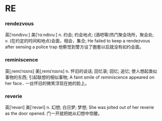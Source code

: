 # RE

### rendezvous	

英[ˈrɒndɪvuː] 美[ˈrɑːndɪvuː]
n.	约会; 约会地点; (酒吧等)热门聚会场所，聚会处;
v.	(在约定的时间和地点)会面，相会，集合;
He failed to keep a rendezvous after sensing a police trap
他察觉到警方设了圈套以后就没有如约会面。

### reminiscence

英[ˌremɪˈnɪsns] 美[ˌremɪˈnɪsns]
n.	怀旧的谈话; 回忆录; 回忆; 追忆; 使人想起类似事物的东西; 引起联想的相似事物;
A faint smile of reminiscence appeared on her face..
一丝怀旧的微笑浮现在她的脸上。

### reverie	

英[ˈrevəri] 美[ˈrevəri]
n.	幻想; 白日梦; 梦想;
She was jolted out of her reverie as the door opened.
门一开就把她从幻想中惊醒。
